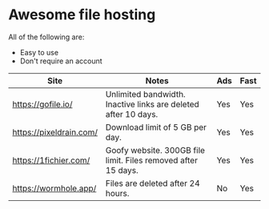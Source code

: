 # Awesome file hosting

All of the following are: 
- Easy to use
- Don't require an account 

| Site                    | Notes                                                          | Ads | Fast |
|-------------------------|----------------------------------------------------------------|-----|------|
| https://gofile.io/      | Unlimited bandwidth. Inactive links are deleted after 10 days. | Yes |  Yes |
| https://pixeldrain.com/ | Download limit of 5 GB per day.                                | Yes |  Yes |
| https://1fichier.com/   | Goofy website. 300GB file limit. Files removed after 15 days.  | Yes |  Yes |
| https://wormhole.app/   | Files are deleted after 24 hours.                              | No  |  Yes |

